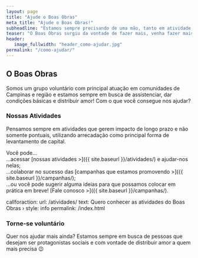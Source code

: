 ```yaml
---
layout: page
title: "Ajude o Boas Obras"
meta_title: "Ajude o Boas Obras!"
subheadline: "Estamos sempre precisando de uma mão, tanto em atividade, arrecadações quanto em ideias 💡"
teaser: "O Boas Obras surgiu da vontade de fazer mais, venha fazer mais conosco!"
header:
   image_fullwidth: "header_como-ajudar.jpg"
permalink: "/como-ajudar/"
---
```


## O Boas Obras

Somos um grupo voluntário com principal atuação em comunidades de Campinas e região e estamos sempre em busca de assistenciar, dar condições básicas e distribuir amor! Com o que você consegue nos ajudar?

### Nossas Atividades

Pensamos sempre em atividades que gerem impacto de longo prazo e não somente pontuais, utilizando arrecadação como principal forma de levantamento de capital. 

Você pode...<br/>
...acessar [nossas atividades >]({{ site.baseurl }}/atividades/) e ajudar-nos nelas;<br/>
...colaborar no sucesso das [campanhas que estamos promovendo >]({{ site.baseurl }}/campanhas/);<br/>
...ou você pode sugerir alguma ideias para que possamos colocar em prática em breve! [Fale conosco >]({{ site.baseurl }}/campanhas/).

callforaction:
  url: /atividades/
  text: Quero conhecer as atividades do Boas Obras ›
  style: info
permalink: /index.html

### Torne-se voluntário

Quer nos ajudar mais ainda? Estamos sempre em busca de pessoas que desejam ser protagonistas sociais e com vontade de distribuir amor a quem mais precisa 😉
